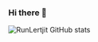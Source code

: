 ### Hi there 👋
![RunLertjit GitHub stats](https://github-readme-stats.vercel.app/api?username=Runlertjit&show_icons=true&theme=radical)

<!--
**Runlertjit/Runlertjit** is a ✨ _special_ ✨ repository because its `README.md` (this file) appears on your GitHub profile.

Here are some ideas to get you started:

- 🔭 I’m currently working on ...
- 🌱 I’m currently learning ...
- 👯 I’m looking to collaborate on ...
- 🤔 I’m looking for help with ...
- 💬 Ask me about ...
- 📫 How to reach me: ...
- 😄 Pronouns: ...
- ⚡ Fun fact: ...
-->
